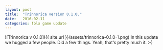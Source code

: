 ```yaml
---
layout: post
title:  "Trinnorica version 0.1.0."
date:   2016-02-11
categories: fbla game update
---
```

![Trinnorica v 0.1.0]({{ site.url }}/assets/trinnorica-0.1.0-1.png)
In this update we hugged a few people. Did a few things. Yeah, that's pretty much it. :-)

